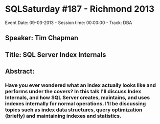# SQLSaturday #187 - Richmond 2013
Event Date: 09-03-2013 - Session time: 00:00:00 - Track: DBA
## Speaker: Tim Chapman
## Title: SQL Server Index Internals
## Abstract:
### Have you ever wondered what an index actually looks like and performs under the covers?  In this talk I'll discuss Index Internals, and how SQL Server creates, maintains, and uses indexes internally for normal operations.  I’ll be discussing topics such as index data structures, query optimization (briefly) and maintaining indexes and statistics.  
